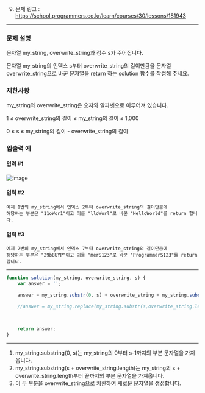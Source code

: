 9. 문제 링크 : https://school.programmers.co.kr/learn/courses/30/lessons/181943
---
### 문제 설명

문자열 my_string, overwrite_string과 정수 s가 주어집니다. 

문자열 my_string의 인덱스 s부터 overwrite_string의 길이만큼을 문자열 overwrite_string으로 바꾼 문자열을 return 하는 solution 함수를 작성해 주세요.

### 제한사항

my_string와 overwrite_string은 숫자와 알파벳으로 이루어져 있습니다.

1 ≤ overwrite_string의 길이 ≤ my_string의 길이 ≤ 1,000

0 ≤ s ≤ my_string의 길이 - overwrite_string의 길이

### 입출력 예

#### 입력 #1
![image](https://github.com/Leejinuk123/ProgrammersCodingTest/assets/50895677/eaa1a815-4bab-4abc-9b37-3ccc9b150a12)

#### 입력 #2
~~~
예제 1번의 my_string에서 인덱스 2부터 overwrite_string의 길이만큼에
해당하는 부분은 "11oWor1"이고 이를 "lloWorl"로 바꾼 "HelloWorld"를 return 합니다.
~~~
#### 입력 #3
~~~
예제 2번의 my_string에서 인덱스 7부터 overwrite_string의 길이만큼에
해당하는 부분은 "29b8UYP"이고 이를 "merS123"로 바꾼 "ProgrammerS123"를 return 합니다.
~~~
---
~~~js
function solution(my_string, overwrite_string, s) {
    var answer = '';
    
    answer = my_string.substr(0, s) + overwrite_string + my_string.substr(s + overwrite_string.length);
    
    //answer = my_string.replace(my_string.substr(s,overwrite_string.length),overwrite_string);
    
    
    
    return answer;
}

~~~
---
1. my_string.substring(0, s)는 my_string의 0부터 s-1까지의 부분 문자열을 가져옵니다.
2. my_string.substring(s + overwrite_string.length)는 my_string의 s + overwrite_string.length부터 끝까지의 부분 문자열을 가져옵니다.
3. 이 두 부분을 overwrite_string으로 치환하여 새로운 문자열을 생성합니다.
